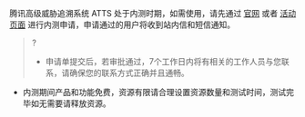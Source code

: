 腾讯高级威胁追溯系统 ATTS 处于内测时期，如需使用，请先通过 [官网](https://cloud.tencent.com/) 或者 [活动页面](https://cloud.tencent.com/apply/p/gd80aw1ahwv ) 进行内测申请，申请通过的用户将收到站内信和短信通知。
>?
>- 申请单提交后，若审批通过，7个工作日内将有相关的工作人员与您联系，请确保您的联系方式正确并且通畅。
- 内测期间产品和功能免费，资源有限请合理设置资源数量和测试时间，测试完毕如无需要请释放资源。
